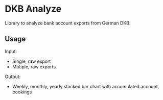 # DKB Analyze

Library to analyze bank account exports from German DKB.

## Usage

Input:

- Single, raw export
- Mutiple, raw exports

Output:

- Weekly, monthly, yearly stacked bar chart with accumulated account bookings

